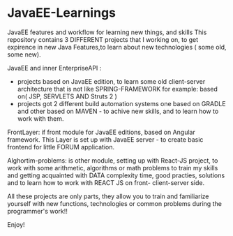 # JavaEE-Learnings
JavaEE features and workflow for learning new things, and skills
This repository  contains 3 DIFFERENT projects that I working on, to get expirence in new Java Features,to learn about new technologies ( some old, some new).

JavaEE and inner EnterpriseAPI : 
- projects based on JavaEE edition, to learn some  old client-server architecture that is not like SPRING-FRAMEWORK
 for example: based on( JSP, SERVLETS AND Struts 2 ) 
- projects got 2 different build automation systems one based on GRADLE and other based on MAVEN - to achive new skills, and to learn how to work with them.

FrontLayer: if front module for JavaEE editions, based on Angular framework. This Layer is set up with JavaEE server - to create basic frontend for little FORUM application.

Alghortim-problems: is other module, setting up with React-JS project, to work with some 
arithmetic, algorithms or  math problems to train my skills and getting acquainted with DATA complexity time, good practies, solutions and to 
learn how to work with REACT JS on front- client-server side.


All these projects are only parts, they allow you to train and familiarize yourself with new functions, technologies or common problems during the programmer's work!!

Enjoy! 

